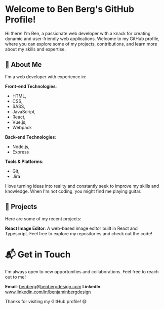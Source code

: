 # Welcome to Ben Berg's GitHub Profile!

Hi there! I'm Ben, a passionate web developer with a knack for creating dynamic and user-friendly web applications. Welcome to my GitHub profile, where you can explore some of my projects, contributions, and learn more about my skills and expertise.

## 🚀 About Me

I'm a web developer with experience in:

**Front-end Technologies**:

- HTML,
- CSS,
- SASS,
- JavaScript,
- React,
- Vue.js,
- Webpack

**Back-end Technologies**:

- Node.js,
- Express

**Tools & Platforms**:

- Git,
- Jira

I love turning ideas into reality and constantly seek to improve my skills and knowledge. When I'm not coding, you might find me playing guitar.

## 🔧 Projects

Here are some of my recent projects:

**React Image Editor**: A web-based image editor built in React and Typescript.
Feel free to explore my repositories and check out the code!

# 📬 Get in Touch

I'm always open to new opportunities and collaborations. Feel free to reach out to me!

**Email**: benberg@benbergdesign.com
**LinkedIn**: www.linkedin.com/in/benjaminbergdesign

Thanks for visiting my GitHub profile! 😄
